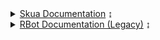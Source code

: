 <details>
    <summary><a href="Skua/index">Skua Documentation</a> ↨</summary>
    <ul>
        <details>
        <summary><a href="Skua/Core/index">Core Documentation</a> ↨</summary>
        <ul>
            <details>
                <summary><a href="Skua/Core/CoreBots/index">CoreBots</a> ↨</summary>
                <ul>
                    <a href="Skua/Core/CoreBots/Start and Stop">Start/Stop</a><br>
                    <a href="Skua/Core/CoreBots/Inventory, Bank and Shop">Inventory, Bank and Shop</a><br>
                    <a href="Skua/Core/CoreBots/Drops">Drops</a><br>
                    <a href="Skua/Core/CoreBots/Quest">Quest</a><br>
                    <a href="Skua/Core/CoreBots/Kill">Kill</a><br>
                    <a href="Skua/Core/CoreBots/Utility">Utility</a><br>
                    <a href="Skua/Core/CoreBots/Map">Map</a><br>
                    <a href="Skua/Core/CoreBots/Using Local Files">Using Local Files</a><br>
                </ul>
            </details>
            <a href="Skua/Core/CoreStory">CoreStory</a>
            <details>
                <summary><u>To-Do List</u> ↨</summary>
                <ul>
                    <li>CoreFarms</li>
                    <li>CoreAdvanced</li>
                    <li>CoreDailies</li>
                    <li>CoreNation</li>
                    <li>CoreLegion</li>
                </ul>
            </details>
            </ul>
        </details>
        <details>
            <summary><a href="Skua/IScriptInterface/index">IScriptInterface Documentation</a> ↨</summary>
            <ul>
                <p>Yet to be made, <a href="https://github.com/BrenoHenrike/Skua">click here</a> to go to the source code</p>
            </ul>
        </details>
    </ul>
</details>

<details>
    <summary><a href="RBot/index">RBot Documentation (Legacy)</a> ↨</summary>
    <ol>

<details>
    <summary><a href="RBot/Intro">1. Intro</a> ↨</summary>
    <ul>
    <a href="RBot/Intro#creating-a-script">Creating a Script</a><br>
    <a href="RBot/Intro#the-script-interface">The Script Interface</a>
    </ul>
</details>

<details>
    <summary><a href="RBot/Options and Lite">2. Options & Lite</a> ↨</summary>
    <ul>
    <a href="RBot/Options and Lite#scriptinterface%23options">ScriptInterface.Options</a><br>
    <a href="RBot/Options and Lite#scriptinterface%23Lite">ScriptInterface.Lite</a><br>
    <a href="RBot/Options and Lite#setting-options">Setting options</a>
    </ul>
</details>

<details>
<summary><a href="RBot/Timings and Handlers">3. Timings</a> ↨</summary>
    <ul>
    <a href="RBot/Timings and Handlers#sleeping">Sleep</a><br>
    <a href="RBot/Timings and Handlers#waiting">Wait</a><br>
    <a href="RBot/Timings and Handlers#examples">Examples</a><br>
    <a href="RBot/Timings and Handlers#handlers">Handlers</a><br>
    <a href="RBot/Timings and Handlers#scheduling">Scheduling</a>
    </ul>
</details>

<details>
<summary><a href="RBot/Monsters">4. Monsters</a> ↨</summary>
    <ul>
    <a href="RBot/Monsters#properties">Properties</a><br>
    <a href="RBot/Monster#methods">Methods</a><br>
    <a href="RBot/Monsters#the-%27monster%27-class">The 'Monster' class</a>
    </ul>
</details>

<details>
<summary><a href="RBot/Skills">5. Skills</a> ↨</summary>
    <ul>
    <a href="RBot/Skills#properties">Properties</a><br>
    <a href="RBot/Skills#methods">Methods</a><br>
    <a href="RBot/Skills#skill-use-rules">Skill Use Rules</a><br>
    <a href="RBot/Skills#patterns">Patterns</a><br>
    <a href="RBot/Skills#skill-provider">Skill Provider (//TODO)</a>
    </ul>
</details>

<details>
<summary><a href="RBot/Shops">6. Shops</a> ↨</summary>
    <ul>
    <a href="RBot/Shops#properties">Properties</a><br>
    <a href="RBot/Shops#methods">Methods</a><br>
    </ul>
</details>

<details>
<summary><a href="RBot/Player">7. Player</a> ↨</summary>
    <ul>
    <a href="RBot/Player#properties">Properties</a><br>
    <a href="RBot/Player#methods">Methods</a><br>
    <a href="RBot/Player#examples">Examples</a>
    </ul>
</details>

<details>
<summary><a href="RBot/Quests">8. Quests</a> ↨</summary>
    <ul>
    <a href="RBot/Quests#properties">Properties</a><br>
    <a href="RBot/Quests#methods">Methods</a><br>
    <a href="RBot/Quests#the-%27quest%27-class">The 'Quest' class</a>
    </ul>
</details>

<details>
<summary><a href="RBot/Map">9. Map</a> ↨</summary>
    <ul>
    <a href="RBot/Map#properties">Properties</a><br>
    <a href="RBot/Map#methods">Methods</a><br>
    <a href="RBot/Map#the-%27playerinfo%27-class">The 'PlayerInfo' class</a>
    </ul>
</details>

<details>
<summary><a href="RBot/Inventory and Bank">10. Inventory and Bank</a> ↨</summary>
    <ul>
    <a href="RBot/Inventory and Bank#inventory-properties">Inventory Properties</a><br>
    <a href="RBot/Inventory and Bank#inventory-methods">Inventory Methods</a><br>
    <a href="RBot/Inventory and Bank#bank-properties">Bank Properties</a><br>
    <a href="RBot/Inventory and Bank#bank-methods">Bank Methods</a>
    </ul>
</details>

<details>
<summary><a href="RBot/Events">11. Events</a> ↨</summary>
    <ul>
    <a href="RBot/Events#listening-for-events">Listening for Events</a>
    </ul>
</details>

<details>
<summary><a href="RBot/Packets">12. Packets</a></summary>
</details>

<details>
<summary><a href="RBot/Script Options">13. Script Options</a> ↨</summary>
    <ul>
    <a href="RBot/Script Options#setting-up">Setting up</a><br>
    <a href="RBot/Script Options#adding-configurable-options">Adding configurable Options</a><br>
    <a href="RBot/Script Options#using-configured-options">Using configured Options</a><br>
    <a href="RBot/Script Options#enumerated-options">Enumerated Options</a><br>
    <a href="RBot/Script Options#manually-opening-configuration-ui">Manually opening Configuration UI</a>
    </ul>
</details>

<details>
<summary><a href="RBot/Object Classes and Enums">14. Object Classes & Enums</a> ↨</summary>
    <ul>
    <a href="RBot/Object Classes and Enums#object-classes">Object Classes</a><br>
    <a href="RBot/Object Classes and Enums#playerinfo"> - PlayerInfo</a><br>
    <a href="RBot/Object Classes and Enums#monster"> - Monster</a><br>
    <a href="RBot/Object Classes and Enums#quest"> - Quest</a><br>
    <a href="RBot/Object Classes and Enums#itembase"> - ItemBase</a><br>
    <a href="RBot/Object Classes and Enums#inventoryitem-itembase"> - InventoryItem</a><br>
    <a href="RBot/Object Classes and Enums#shopitem-itembase"> - ShopItem</a><br>
    <a href="RBot/Object Classes and Enums#mergeitem-shopitem"> - MergeItem</a><br>
    <a href="RBot/Object Classes and Enums#simplereward-itembase"> - SimpleReward</a><br>
    <a href="RBot/Object Classes and Enums#server"> - Server</a><br>
    <a href="RBot/Object Classes and Enums#enums">Enums</a><br>
    <a href="RBot/Object Classes and Enums#huntpriority"> - HuntPriority</a><br>
    <a href="RBot/Object Classes and Enums#boosttype"> - BoostType</a><br>
    <a href="RBot/Object Classes and Enums#itemcategory"> - ItemCategory</a><br>
    </ul>
</details>

<details>
<summary><a href="RBot/Plugins">15. Plugins</a> ↨</summary>
    <ul>
    <a href="RBot/Plugins#creating-a-plugin">Creating a Plugin</a><br>
    <a href="RBot/Plugins#configurable-plugin-options">Configurable Plugin Options</a><br>
    <a href="RBot/Plugins#user-interface-plugins">User Interface plugins</a>
    </ul>
</details>

<details>
<summary><a href="RBot/Examples">16. Examples</a> ↨</summary>
    <ul>
    <a href="RBot/Examples#design-and-layout">Design and Layout</a><br>
    <a href="RBot/Examples#repeating-the-quest">Repeating the quest</a><br>
    <a href="RBot/Examples#hunting-multiple-monsters">Hunting multiple monsters</a><br>
    <a href="RBot/Examples#hunting-for-multiple-items">Hunting for multiple items</a><br>
    <a href="RBot/Examples#setting-up-relogin">Setting up relogin</a><br>
    <a href="RBot/Examples#legion-fealty-1">Legion Fealty 1</a>
    </ul>
</details>

<a href="RBot/Changelog">Changelog</a>
</ol>
</details>